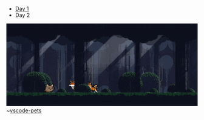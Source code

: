 - [Day 1](./day-1/README.md)
- Day 2

![0.1](img/0.1.gif)
~[vscode-pets](https://marketplace.visualstudio.com/items?itemName=tonybaloney.vscode-pets)